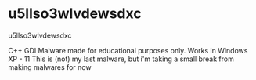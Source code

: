# u5llso3wlvdewsdxc
u5llso3wlvdewsdxc

C++ GDI Malware made for educational purposes only.
Works in Windows XP - 11
This is (not) my last malware, but i'm taking a small break from making malwares for now
